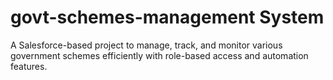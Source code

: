 # govt-schemes-management System
A Salesforce-based project to manage, track, and monitor various government schemes efficiently with role-based access and automation features.

